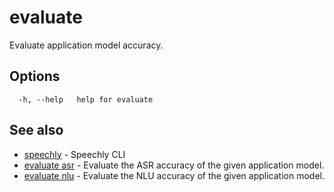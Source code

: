 # evaluate

Evaluate application model accuracy.

## Options

```
  -h, --help   help for evaluate
```

## See also

* [speechly](README.md)	 - Speechly CLI
* [evaluate asr](evaluate_asr.md)	 - Evaluate the ASR accuracy of the given application model.
* [evaluate nlu](evaluate_nlu.md)	 - Evaluate the NLU accuracy of the given application model.

